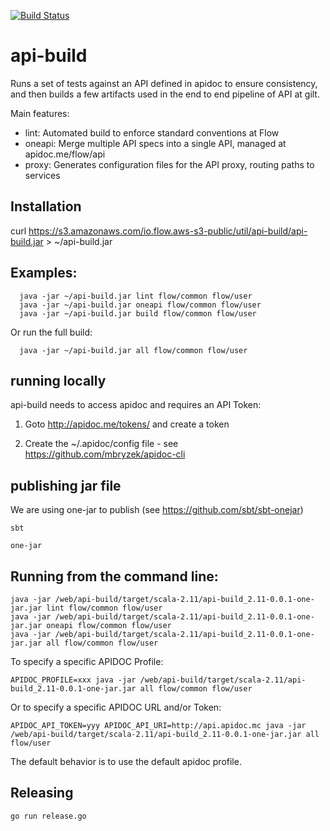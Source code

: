 [![Build Status](https://travis-ci.org/flowcommerce/api-build.png?branch=master)](https://travis-ci.org/flowcommerce/api-build)

# api-build

Runs a set of tests against an API defined in apidoc to ensure
consistency, and then builds a few artifacts used in the end to end
pipeline of API at gilt.

Main features:

  - lint: Automated build to enforce standard conventions at Flow
  - oneapi: Merge multiple API specs into a single API, managed at apidoc.me/flow/api
  - proxy: Generates configuration files for the API proxy, routing paths to services

## Installation

  curl https://s3.amazonaws.com/io.flow.aws-s3-public/util/api-build/api-build.jar > ~/api-build.jar

## Examples:

```
  java -jar ~/api-build.jar lint flow/common flow/user
  java -jar ~/api-build.jar oneapi flow/common flow/user
  java -jar ~/api-build.jar build flow/common flow/user
```

Or run the full build:

```
  java -jar ~/api-build.jar all flow/common flow/user
```

## running locally

api-build needs to access apidoc and requires an API Token:

  1. Goto http://apidoc.me/tokens/ and create a token

  2. Create the ~/.apidoc/config file - see https://github.com/mbryzek/apidoc-cli


## publishing jar file

We are using one-jar to publish (see https://github.com/sbt/sbt-onejar)

    sbt

    one-jar

## Running from the command line:

    java -jar /web/api-build/target/scala-2.11/api-build_2.11-0.0.1-one-jar.jar lint flow/common flow/user
    java -jar /web/api-build/target/scala-2.11/api-build_2.11-0.0.1-one-jar.jar oneapi flow/common flow/user
    java -jar /web/api-build/target/scala-2.11/api-build_2.11-0.0.1-one-jar.jar all flow/common flow/user

To specify a specific APIDOC Profile:

    APIDOC_PROFILE=xxx java -jar /web/api-build/target/scala-2.11/api-build_2.11-0.0.1-one-jar.jar all flow/common flow/user

Or to specify a specific APIDOC URL and/or Token:

    APIDOC_API_TOKEN=yyy APIDOC_API_URI=http://api.apidoc.mc java -jar /web/api-build/target/scala-2.11/api-build_2.11-0.0.1-one-jar.jar all flow/user

The default behavior is to use the default apidoc profile.

## Releasing

    go run release.go
